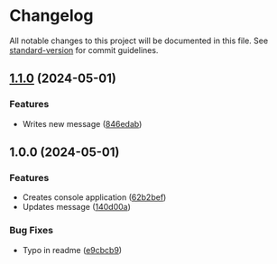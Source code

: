 # Changelog

All notable changes to this project will be documented in this file. See [standard-version](https://github.com/conventional-changelog/standard-version) for commit guidelines.

## [1.1.0](https://github.com/anapolima/standard-version-automated-changelog/compare/v1.0.0...v1.1.0) (2024-05-01)


### Features

* Writes new message ([846edab](https://github.com/anapolima/standard-version-automated-changelog/commit/846edab28a169bd0349c108e1153fae92aa4d6db))

## 1.0.0 (2024-05-01)


### Features

* Creates console application ([62b2bef](https://github.com/anapolima/standard-version-automated-changelog/commit/62b2bef91e748a0253a3e3a9822470ac05f95c00))
* Updates message ([140d00a](https://github.com/anapolima/standard-version-automated-changelog/commit/140d00a0e1e41552fc0c9402dc64be2947adb0e8))


### Bug Fixes

* Typo in readme ([e9cbcb9](https://github.com/anapolima/standard-version-automated-changelog/commit/e9cbcb9fb940bb411c8b1f3bc8123836be5e4b69))
